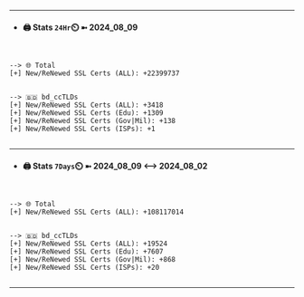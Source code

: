 

---
- #### 🖨️ **Stats** `24Hr`⏲️ ➼ 2024_08_09
```console


--> 🌐 Total
[+] New/ReNewed SSL Certs (ALL): +22399737


--> 🇧🇩 bd_ccTLDs
[+] New/ReNewed SSL Certs (ALL): +3418
[+] New/ReNewed SSL Certs (Edu): +1309
[+] New/ReNewed SSL Certs (Gov|Mil): +138
[+] New/ReNewed SSL Certs (ISPs): +1


```

---
- #### 🖨️ **Stats** `7Days`⏲️ ➼ 2024_08_09 <--> 2024_08_02
```console


--> 🌐 Total
[+] New/ReNewed SSL Certs (ALL): +108117014


--> 🇧🇩 bd_ccTLDs
[+] New/ReNewed SSL Certs (ALL): +19524
[+] New/ReNewed SSL Certs (Edu): +7607
[+] New/ReNewed SSL Certs (Gov|Mil): +868
[+] New/ReNewed SSL Certs (ISPs): +20


```

---


